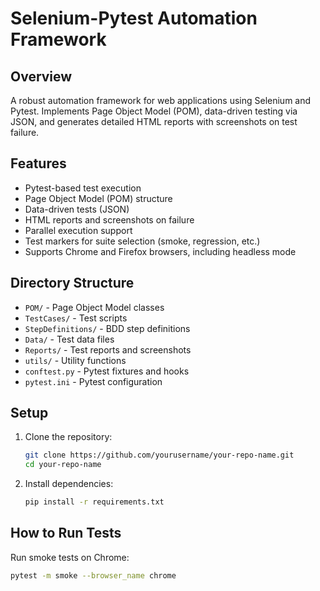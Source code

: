 # Selenium-Pytest Automation Framework

## Overview
A robust automation framework for web applications using Selenium and Pytest. Implements Page Object Model (POM), data-driven testing via JSON, and generates detailed HTML reports with screenshots on test failure.

## Features
- Pytest-based test execution
- Page Object Model (POM) structure
- Data-driven tests (JSON)
- HTML reports and screenshots on failure
- Parallel execution support
- Test markers for suite selection (smoke, regression, etc.)
- Supports Chrome and Firefox browsers, including headless mode

## Directory Structure
- `POM/` - Page Object Model classes
- `TestCases/` - Test scripts
- `StepDefinitions/` - BDD step definitions
- `Data/` - Test data files
- `Reports/` - Test reports and screenshots
- `utils/` - Utility functions
- `conftest.py` - Pytest fixtures and hooks
- `pytest.ini` - Pytest configuration

## Setup
1. Clone the repository:
    ```bash
    git clone https://github.com/yourusername/your-repo-name.git
    cd your-repo-name
    ```
2. Install dependencies:
    ```bash
    pip install -r requirements.txt
    ```

## How to Run Tests
Run smoke tests on Chrome:
```bash
pytest -m smoke --browser_name chrome
